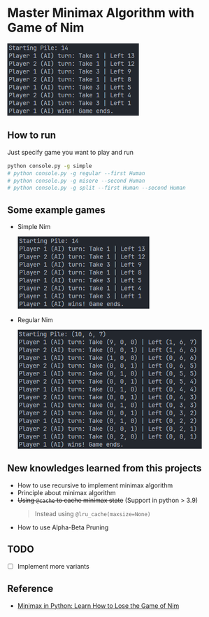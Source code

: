 # Master Minimax Algorithm with Game of Nim 

![](./assets/simple.png)

## How to run

Just specify game you want to play and run

``` bash
python console.py -g simple
# python console.py -g regular --first Human
# python console.py -g misere --second Human
# python console.py -g split --first Human --second Human
```

## Some example games

- Simple Nim

    ![](./assets/simple.png)

- Regular Nim

    ![](./assets/regular.png)



## New knowledges learned from this projects

- How to use recursive to implement minimax algorithm
- Principle about minimax algorithm
- ~~Using `@cache` to cache minimax state~~ (Support in python > 3.9)
    > Instead using `@lru_cache(maxsize=None)`
- How to use Alpha-Beta Pruning

## TODO

- [ ] Implement more variants

## Reference

- [Minimax in Python: Learn How to Lose the Game of Nim](https://realpython.com/python-minimax-nim/)
